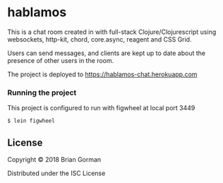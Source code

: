 # hablamos

This is a chat room created in with full-stack Clojure/Clojurescript
using websockets, http-kit, chord, core.async, reagent and CSS Grid.

Users can send messages, and clients are kept up to date about the presence
of other users in the room.

The project is deployed to https://hablamos-chat.herokuapp.com

### Running the project

This project is configured to run with figwheel at local port 3449

    $ lein figwheel 


## License

Copyright © 2018 Brian Gorman 

Distributed under the ISC License 
